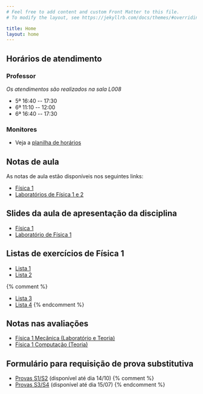```yaml
---
# Feel free to add content and custom Front Matter to this file.
# To modify the layout, see https://jekyllrb.com/docs/themes/#overriding-theme-defaults

title: Home
layout: home
---
```

 
## Horários de atendimento
### Professor
*Os atendimentos são realizados na sala L008*
- 5ª 16:40 -- 17:30
- 6ª 11:10 -- 12:00
- 6ª 16:40 -- 17:30
 
### Monitores
- Veja a [planilha de horários](https://docs.google.com/spreadsheets/d/1VnwVlXlQYueAbZJsHrcGjxDnB8MxbyHxW5klQbBansc/edit#gid=0)

## Notas de aula
As notas de aula estão disponíveis nos seguintes links:
- [Física 1](https://github.com/cgraeff/notas_fsc1/raw/master/NotasFisica1.pdf)
- [Laboratórios de Física 1 e 2](https://github.com/cgraeff/NotasLab/raw/master/NotasLaboratorio.pdf)

## Slides da aula de apresentação da disciplina
- [Física 1](https://github.com/cgraeff/cgraeff.github.io/raw/master/slides.pdf)
- [Laboratório de Física 1](https://github.com/cgraeff/cgraeff.github.io/raw/master/slideslab.pdf)

## Listas de exercícios de Física 1
- [Lista 1](https://github.com/cgraeff/cgraeff.github.io/raw/master/lista1.pdf)
- [Lista 2](https://github.com/cgraeff/cgraeff.github.io/raw/master/lista2.pdf)

{% comment %} 
- [Lista 3](https://github.com/cgraeff/cgraeff.github.io/raw/master/lista3.pdf)
- [Lista 4](https://github.com/cgraeff/cgraeff.github.io/raw/master/lista4.pdf)
{% endcomment %} 

## Notas nas avaliações
- [Física 1 Mecânica (Laboratório e Teoria)](https://docs.google.com/spreadsheets/d/1Nzzg3TbVAdmIOdHGiom2kGyY0q3iGj2mUEN-pPye10o/edit?usp=sharing)
- [Física 1 Computação (Teoria)](https://docs.google.com/spreadsheets/d/1tXWyhbqy3Taw9FYnOJg7oiDUpgiE10SfobTycIMgttM/edit#gid=0)

## Formulário para requisição de prova substitutiva
- [Provas S1/S2](https://docs.google.com/forms/d/e/1FAIpQLSdSNbquUKl6ff4unEBuZcujy3FRMiPLiMqLPV364_INccJk8w/viewform?usp=sf_link) (disponível até dia 14/10)
{% comment %} 
- [Provas S3/S4](https://docs.google.com/forms/d/e/1FAIpQLSfd5qEo5JVnwkiA2pb5z-SAIIm4CGbHRYpROzwN5IZn9ss_Uw/viewform) (disponível até dia 15/07)
{% endcomment %} 

